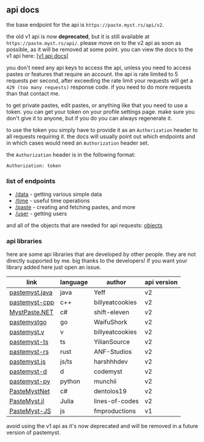 ## api docs

the base endpoint for the api is `https://paste.myst.rs/api/v2`.

the old v1 api is now **deprecated**, but it is still available at `https://paste.myst.rs/api/`. please move on to the v2 api as soon as possible, as it will be removed at some point. you can view the docs to the v1 api here: [[v1 api docs]](/api-docs/v1)

you don't need any api keys to access the api, unless you need to access pastes or features that require an account. the api is rate limited to 5 requests per second, after exceeding the rate limit your requests will get a `429 (too many requests)` response code. if you need to do more requests than that contact me.

to get private pastes, edit pastes, or anything like that you need to use a token. you can get your token on your profile settings page. make sure you don't give it to anyone, but if you do you can always regenerate it.

to use the token you simply have to provide it as an `Authorization` header to all requests requiring it. the docs will usually point out which endpoints and in which cases would need an `Authorization` header set.

the `Authorization` header is in the following format:
```
Authorization: token
```

### list of endpoints

* [/data](/api-docs/data) - getting various simple data
* [/time](/api-docs/time) - useful time operations
* [/paste](/api-docs/paste) - creating and fetching pastes, and more
* [/user](/api-docs/user) - getting users

and all of the objects that are needed for api requests: [objects](/api-docs/objects)

### api libraries

here are some api libraries that are developed by other people. they are not directly supported by me. big thanks to the developers! if you want your library added here just open an issue.

| link                                                                | language   | author          | api version |
|---------------------------------------------------------------------|------------|-----------------|-------------|
| [pastemyst.java](https://github.com/YeffyCodeGit/pastemyst.java)    | java       | Yeff            | v2          |
| [pastemyst-cpp](https://github.com/billyeatcookies/pastemyst-cpp)   | c++        | billyeatcookies | v2          |
| [MystPaste.NET](https://github.com/shift-eleven/MystPaste.NET)      | c#         | shift-eleven    | v2          |
| [pastemystgo](https://github.com/WaifuShork/pastemystgo)            | go         | WaifuShork      | v2          |
| [pastemyst.v](https://github.com/billyateallcookies/pastemyst.v)    | v          | billyeatcookies | v2          |
| [pastemyst-ts](https://github.com/YilianSource/pastemyst-ts)        | ts         | YilianSource    | v2          |
| [pastemyst-rs](https://github.com/ANF/pastemyst-rs)                 | rust       | ANF-Studios     | v2          |
| [pastemyst.js](https://github.com/harshhhdev/pastemyst.js)          | js/ts      | harshhhdev      | v2          |
| [pastemyst-d](https://github.com/CodeMyst/pastemyst-d)              | d          | codemyst        | v2          |
| [pastemyst-py](https://github.com/Dmunch04/pastemyst-py)            | python     | munchii         | v2          |
| [PasteMystNet](https://github.com/dentolos19/PasteMystNet)          | c#         | dentolos19      | v2          |
| [PasteMyst.jl](https://github.com/lines-of-codes/PasteMyst.jl)      | Julia      | lines-of-codes  | v2          |
| [PasteMyst-JS](https://github.com/FleshMobProductions/PasteMyst-JS) | js         | fmproductions   | v1          |

avoid using the v1 api as it's now deprecated and will be removed in a future version of pastemyst.
